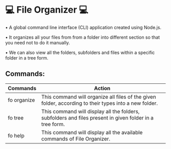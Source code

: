 #  💻 File Organizer 💻

• A global command line interface (CLI) application created using Node.js.

• It organizes all your files from from a folder into different section  so that you need not to do it manually.

• We can also view all the folders, subfolders and files within a specific folder in a tree form.
## Commands:
|   Commands           |        Action                                                         |
| ----------------- | ------------------------------------------------------------------ |
| fo organize <PathName>| This command will organize all files of the given folder, according to their types into a new folder.|
| fo tree <PathName>| This command will display all the folders, subfolders and files present in given folder in a tree form.|
|fo help| This command will display all the available commands of File Organizer.|


